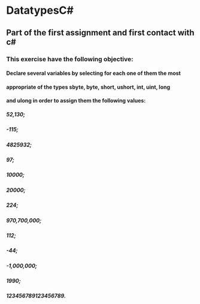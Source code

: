# DatatypesC#

## Part of the first assignment and first contact with c#

### This exercise have the following objective: 
#### Declare several variables by selecting for each one of them the most
#### appropriate of the types sbyte, byte, short, ushort, int, uint, long
#### and ulong in order to assign them the following values: 
##### 52,130; 
##### -115;
##### 4825932; 
##### 97; 
##### 10000; 
##### 20000; 
##### 224; 
##### 970,700,000; 
##### 112; 
##### -44; 
##### -1,000,000;
##### 1990; 
##### 123456789123456789.
